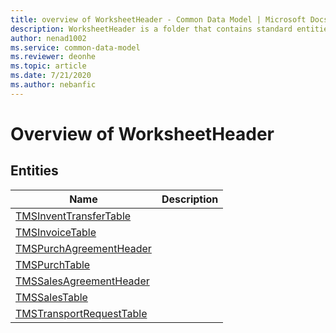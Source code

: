 ```yaml
---
title: overview of WorksheetHeader - Common Data Model | Microsoft Docs
description: WorksheetHeader is a folder that contains standard entities related to the Common Data Model.
author: nenad1002
ms.service: common-data-model
ms.reviewer: deonhe
ms.topic: article
ms.date: 7/21/2020
ms.author: nebanfic
---
```


# Overview of WorksheetHeader


## Entities

|Name|Description|
|---|---|
|[TMSInventTransferTable](TMSInventTransferTable.md)||
|[TMSInvoiceTable](TMSInvoiceTable.md)||
|[TMSPurchAgreementHeader](TMSPurchAgreementHeader.md)||
|[TMSPurchTable](TMSPurchTable.md)||
|[TMSSalesAgreementHeader](TMSSalesAgreementHeader.md)||
|[TMSSalesTable](TMSSalesTable.md)||
|[TMSTransportRequestTable](TMSTransportRequestTable.md)||
